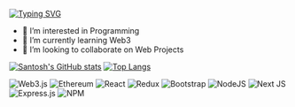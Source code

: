 [![Typing SVG](https://readme-typing-svg.demolab.com/?lines=Hey+I'm+Santosh;Nice+to+meet+you)](https://git.io/typing-svg)

- 👀 I’m interested in Programming 
- 🌱 I’m currently learning Web3
- 💞️ I’m looking to collaborate on Web Projects

[![Santosh's GitHub stats](https://github-readme-stats.vercel.app/api?username=santosh214&count_private=true&show_icons=true&theme=radical)](https://github.com/santosh214/github-readme-stats) [![Top Langs](https://github-readme-stats.vercel.app/api/top-langs/?username=santosh214&theme=radical&show_icons=true&count_private=true)](https://github.com/santosh214/github-readme-stats)

![Web3.js](https://img.shields.io/badge/web3.js-F16822?style=for-the-badge&logo=web3.js&logoColor=white)
![Ethereum](https://img.shields.io/badge/Ethereum-3C3C3D?style=for-the-badge&logo=Ethereum&logoColor=white)
![React](https://img.shields.io/badge/react-%2320232a.svg?style=for-the-badge&logo=react&logoColor=%2361DAFB)
![Redux](https://img.shields.io/badge/redux-%23593d88.svg?style=for-the-badge&logo=redux&logoColor=white)
![Bootstrap](https://img.shields.io/badge/bootstrap-%23563D7C.svg?style=for-the-badge&logo=bootstrap&logoColor=white)
![NodeJS](https://img.shields.io/badge/node.js-6DA55F?style=for-the-badge&logo=node.js&logoColor=white)
![Next JS](https://img.shields.io/badge/Next-black?style=for-the-badge&logo=next.js&logoColor=white)
![Express.js](https://img.shields.io/badge/express.js-%23404d59.svg?style=for-the-badge&logo=express&logoColor=%2361DAFB)
![NPM](https://img.shields.io/badge/NPM-%23CB3837.svg?style=for-the-badge&logo=npm&logoColor=white)

<!---
santosh214/santosh214 is a ✨ special ✨ repository because its `README.md` (this file) appears on your GitHub profile.
You can click the Preview link to take a look at your changes.
--->
